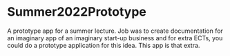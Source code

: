 # Summer2022Prototype
A prototype app for a summer lecture. Job was to create documentation for an imaginary app of an imaginary start-up business and for extra ECTs, you could do a prototype application for this idea. This app is that extra.
